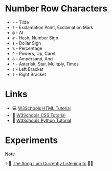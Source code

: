 # Number Row Characters
+ `~` - Tilde
+ `!` - Exclamation Point, Exclamation Mark
+ `@` - At
+ `#` - Hash, Number Sign
+ `$` - Dollar Sign
+ `%` - Percentage
+ `^` - Powers, Up, Caret
+ `&` - Ampersand, And
+ `*` - Asterisk, Star, Mulitply, Times
+ `(` - Left Bracket
+ `)` - Right Bracket

# Links
+ 💻 [W3Schools HTML Tutorial](https://www.w3schools.com/html/default.asp)
+ 📄 [W3Schools CSS Tutorial](https://www.w3schools.com/css/default.asp)
+ 🐍 [W3Schools Python Tutorial](https://www.w3schools.com/python/default.asp)

# Experiments
> [!NOTE]
> ✨🤠 [The Song I am Currently Listening to](https://open.spotify.com/track/3vRzlGgTZj5Fyx9oykOnD6?si=c36e8739158041df) 🚀💃

